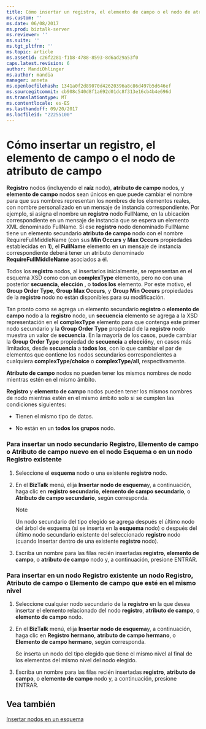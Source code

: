 ```yaml
---
title: Cómo insertar un registro, el elemento de campo o el nodo de atributo de campo | Documentos de Microsoft
ms.custom: ''
ms.date: 06/08/2017
ms.prod: biztalk-server
ms.reviewer: ''
ms.suite: ''
ms.tgt_pltfrm: ''
ms.topic: article
ms.assetid: c26f2281-f1b8-4788-8593-8d6ad29a53f0
caps.latest.revision: 6
author: MandiOhlinger
ms.author: mandia
manager: anneta
ms.openlocfilehash: 1341a0f2d89070d42620396a8c86d497b5d646ef
ms.sourcegitcommit: cb908c540d8f1a692d01dc8f313e16cb4b4e696d
ms.translationtype: MT
ms.contentlocale: es-ES
ms.lasthandoff: 09/20/2017
ms.locfileid: "22255100"
---
```

# <a name="how-to-insert-a-record-field-element-or-field-attribute-node"></a>Cómo insertar un registro, el elemento de campo o el nodo de atributo de campo
**Registro** nodos (incluyendo el **raíz** nodo), **atributo de campo** nodos, y **elemento de campo** nodos sean únicos en que puede cambiar el nombre para que sus nombres representan los nombres de los elementos reales, con nombre personalizado en un mensaje de instancia correspondiente. Por ejemplo, si asigna el nombre un **registro** nodo FullName, en la ubicación correspondiente en un mensaje de instancia que se espera un elemento XML denominado FullName. Si ese **registro** nodo denominado FullName tiene un elemento secundario **atributo de campo** nodo con el nombre RequireFullMiddleName (con sus **Min Occurs** y **Max Occurs** propiedades establecidas en **1**), el **FullName** elemento en un mensaje de instancia correspondiente deberá tener un atributo denominado **RequireFullMiddleName** asociados a él.  
  
 Todos los **registro** nodos, al insertarlos inicialmente, se representan en el esquema XSD como con un **complexType** elemento, pero no con una posterior **secuencia**, **elección** , o **todos los** elemento. Por este motivo, el **Group Order Type**, **Group Max Occurs**, y **Group Min Occurs** propiedades de la **registro** nodo no están disponibles para su modificación.  
  
 Tan pronto como se agrega un elemento secundario **registro** o **elemento de campo** nodo a la **registro** nodo, un **secuencia** elemento se agrega a la XSD representación en el **complexType** elemento para que contenga este primer nodo secundario y la **Group Order Type** propiedad de la **registro** nodo muestra un valor de **secuencia**. En la mayoría de los casos, puede cambiar la **Group Order Type** propiedad de **secuencia** a **elección**y, en casos más limitados, desde **secuencia**  a **todos los**, con lo que cambiar el par de elementos que contiene los nodos secundarios correspondientes a cualquiera **complexType/choice** o **complexType/all**, respectivamente.  
  
 **Atributo de campo** nodos no pueden tener los mismos nombres de nodo mientras estén en el mismo ámbito.  
  
 **Registro** y **elemento de campo** nodos pueden tener los mismos nombres de nodo mientras estén en el mismo ámbito solo si se cumplen las condiciones siguientes:  
  
-   Tienen el mismo tipo de datos.  
  
-   No están en un **todos los grupos** nodo.  
  
### <a name="to-insert-a-new-child-record-node-field-element-node-or-field-attribute-node-within-the-schema-node-or-an-existing-record-node"></a>Para insertar un nodo secundario Registro, Elemento de campo o Atributo de campo nuevo en el nodo Esquema o en un nodo Registro existente  
  
1.  Seleccione el **esquema** nodo o una existente **registro** nodo.  
  
2.  En el **BizTalk** menú, elija **Insertar nodo de esquema**y, a continuación, haga clic en **registro secundario**, **elemento de campo secundario**, o  **Atributo de campo secundario**, según corresponda.  
  
    > [!NOTE]
    >  Un nodo secundario del tipo elegido se agrega después el último nodo del árbol de esquema (si se inserta en la **esquema** nodo) o después del último nodo secundario existente del seleccionado **registro** nodo (cuando Insertar dentro de una existente **registro** nodo).  
  
3.  Escriba un nombre para las filas recién insertadas **registro**, **elemento de campo**, o **atributo de campo** nodo y, a continuación, presione ENTRAR.  
  
### <a name="to-insert-a-sibling-record-node-field-attribute-node-or-field-element-node-within-an-existing-record-node"></a>Para insertar en un nodo Registro existente un nodo Registro, Atributo de campo o Elemento de campo que esté en el mismo nivel  
  
1.  Seleccione cualquier nodo secundario de la **registro** en la que desea insertar el elemento relacionado del nodo **registro**, **atributo de campo**, o **elemento de campo** nodo.  
  
2.  En el **BizTalk** menú, elija **Insertar nodo de esquema**y, a continuación, haga clic en **Registro hermano**, **atributo de campo hermano**, o **Elemento de campo hermano**, según corresponda.  
  
     Se inserta un nodo del tipo elegido que tiene el mismo nivel al final de los elementos del mismo nivel del nodo elegido.  
  
3.  Escriba un nombre para las filas recién insertadas **registro**, **atributo de campo**, o **elemento de campo** nodo y, a continuación, presione ENTRAR.  
  
## <a name="see-also"></a>Vea también  
 [Insertar nodos en un esquema](../core/inserting-nodes-into-a-schema.md)